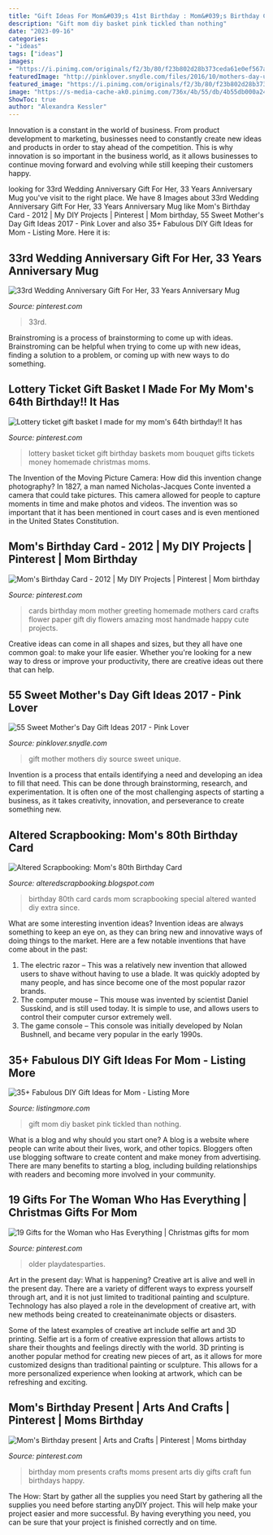 ```yaml
---
title: "Gift Ideas For Mom&#039;s 41st Birthday : Mom&#039;s Birthday Card"
description: "Gift mom diy basket pink tickled than nothing"
date: "2023-09-16"
categories:
- "ideas"
tags: ["ideas"]
images:
- "https://i.pinimg.com/originals/f2/3b/80/f23b802d28b373ceda61e0ef567a6d5b.jpg"
featuredImage: "http://pinklover.snydle.com/files/2016/10/mothers-day-unique-gift-ideas.jpg"
featured_image: "https://i.pinimg.com/originals/f2/3b/80/f23b802d28b373ceda61e0ef567a6d5b.jpg"
image: "https://s-media-cache-ak0.pinimg.com/736x/4b/55/db/4b55db000a242f5d5a72f32e177733f3.jpg"
ShowToc: true
author: "Alexandra Kessler"
---
```



Innovation is a constant in the world of business. From product development to marketing, businesses need to constantly create new ideas and products in order to stay ahead of the competition. This is why innovation is so important in the business world, as it allows businesses to continue moving forward and evolving while still keeping their customers happy.

	

		
looking for 33rd Wedding Anniversary Gift For Her, 33 Years Anniversary Mug you've visit to the right place. We have 8 Images about 33rd Wedding Anniversary Gift For Her, 33 Years Anniversary Mug like Mom&#039;s Birthday Card - 2012 | My DIY Projects | Pinterest | Mom birthday, 55 Sweet Mother&#039;s Day Gift Ideas 2017 - Pink Lover and also 35+ Fabulous DIY Gift Ideas for Mom - Listing More. Here it is:
		
    
## 33rd Wedding Anniversary Gift For Her, 33 Years Anniversary Mug

<img loading=lazy src="https://i.pinimg.com/736x/9f/f6/26/9ff626234130c7417d30e51dbf0bbbc3.jpg" onerror="this.onerror=null;this.src='https://tse3.mm.bing.net/th?id=OIP.Hoz2qrNgrs5rmz3RO_duQgHaGS&amp;pid=15.1';" alt="33rd Wedding Anniversary Gift For Her, 33 Years Anniversary Mug">

_Source: pinterest.com_

>33rd. 

	

Brainstroming is a process of brainstorming to come up with ideas. Brainstroming can be helpful when trying to come up with new ideas, finding a solution to a problem, or coming up with new ways to do something.

    
## Lottery Ticket Gift Basket I Made For My Mom&#039;s 64th Birthday!! It Has

<img loading=lazy src="https://i.pinimg.com/originals/f2/3b/80/f23b802d28b373ceda61e0ef567a6d5b.jpg" onerror="this.onerror=null;this.src='https://tse3.mm.bing.net/th?id=OIP.Vk7w1G27RrhIl3ispp4PagHaJ4&amp;pid=15.1';" alt="Lottery ticket gift basket I made for my mom&#039;s 64th birthday!! It has">

_Source: pinterest.com_

>lottery basket ticket gift birthday baskets mom bouquet gifts tickets money homemade christmas moms. 

	

The Invention of the Moving Picture Camera: How did this invention change photography?
In 1827, a man named Nicholas-Jacques Conte invented a camera that could take pictures. This camera allowed for people to capture moments in time and make photos and videos. The invention was so important that it has been mentioned in court cases and is even mentioned in the United States Constitution.

    
## Mom&#039;s Birthday Card - 2012 | My DIY Projects | Pinterest | Mom Birthday

<img loading=lazy src="https://s-media-cache-ak0.pinimg.com/736x/4b/55/db/4b55db000a242f5d5a72f32e177733f3.jpg" onerror="this.onerror=null;this.src='https://tse2.mm.bing.net/th?id=OIP.swZ9R8YqQ449QDnCL2DabgHaJ3&amp;pid=15.1';" alt="Mom&#039;s Birthday Card - 2012 | My DIY Projects | Pinterest | Mom birthday">

_Source: pinterest.com_

>cards birthday mom mother greeting homemade mothers card crafts flower paper gift diy flowers amazing most handmade happy cute projects. 

	

Creative ideas can come in all shapes and sizes, but they all have one common goal: to make your life easier. Whether you're looking for a new way to dress or improve your productivity, there are creative ideas out there that can help.

    
## 55 Sweet Mother&#039;s Day Gift Ideas 2017 - Pink Lover

<img loading=lazy src="http://pinklover.snydle.com/files/2016/10/mothers-day-unique-gift-ideas.jpg" onerror="this.onerror=null;this.src='https://tse3.mm.bing.net/th?id=OIP.0jcxA0hdQmzRIisuORysuwAAAA&amp;pid=15.1';" alt="55 Sweet Mother&#039;s Day Gift Ideas 2017 - Pink Lover">

_Source: pinklover.snydle.com_

>gift mother mothers diy source sweet unique. 

	

Invention is a process that entails identifying a need and developing an idea to fill that need. This can be done through brainstorming, research, and experimentation. It is often one of the most challenging aspects of starting a business, as it takes creativity, innovation, and perseverance to create something new.

    
## Altered Scrapbooking: Mom&#039;s 80th Birthday Card

<img loading=lazy src="http://1.bp.blogspot.com/-vgsUHlpxNOc/UB09VHxp9bI/AAAAAAAACbc/BsaLrE_62eo/s1600/Card_Moms80thBD_001.jpg" onerror="this.onerror=null;this.src='https://tse2.mm.bing.net/th?id=OIP.XR0wUOltXQ4HSPoORbe4SgHaJU&amp;pid=15.1';" alt="Altered Scrapbooking: Mom&#039;s 80th Birthday Card">

_Source: alteredscrapbooking.blogspot.com_

>birthday 80th card cards mom scrapbooking special altered wanted diy extra since. 

	

What are some interesting invention ideas?
Invention ideas are always something to keep an eye on, as they can bring new and innovative ways of doing things to the market. Here are a few notable inventions that have come about in the past: 
1. The electric razor – This was a relatively new invention that allowed users to shave without having to use a blade. It was quickly adopted by many people, and has since become one of the most popular razor brands. 
2. The computer mouse – This mouse was invented by scientist Daniel Susskind, and is still used today. It is simple to use, and allows users to control their computer cursor extremely well. 
3. The game console – This console was initially developed by Nolan Bushnell, and became very popular in the early 1990s.

    
## 35+ Fabulous DIY Gift Ideas For Mom - Listing More

<img loading=lazy src="http://listingmore.com/wp-content/uploads/2016/11/diy-gift-ideas-for-mom/30-diy-gift-ideas-for-mom.jpg" onerror="this.onerror=null;this.src='https://tse3.mm.bing.net/th?id=OIP.Bix5qNG_crBnyhnU0PM8-gHaLD&amp;pid=15.1';" alt="35+ Fabulous DIY Gift Ideas for Mom - Listing More">

_Source: listingmore.com_

>gift mom diy basket pink tickled than nothing. 

	

What is a blog and why should you start one?
A blog is a website where people can write about their lives, work, and other topics. Bloggers often use blogging software to create content and make money from advertising. There are many benefits to starting a blog, including building relationships with readers and becoming more involved in your community.

    
## 19 Gifts For The Woman Who Has Everything | Christmas Gifts For Mom

<img loading=lazy src="https://i.pinimg.com/736x/7b/5f/cc/7b5fcca26af8a6af2992c3d859ba0ac2.jpg" onerror="this.onerror=null;this.src='https://tse3.mm.bing.net/th?id=OIP.atIT3loO9aJkw4plXJUzNwHaLG&amp;pid=15.1';" alt="19 Gifts for the Woman who Has Everything | Christmas gifts for mom">

_Source: pinterest.com_

>older playdatesparties. 

	

Art in the present day: What is happening?
Creative art is alive and well in the present day. There are a variety of different ways to express yourself through art, and it is not just limited to traditional painting and sculpture. Technology has also played a role in the development of creative art, with new methods being created to createinanimate objects or disasters. 

Some of the latest examples of creative art include selfie art and 3D printing. Selfie art is a form of creative expression that allows artists to share their thoughts and feelings directly with the world. 3D printing is another popular method for creating new pieces of art, as it allows for more customized designs than traditional painting or sculpture. This allows for a more personalized experience when looking at artwork, which can be refreshing and exciting.

    
## Mom&#039;s Birthday Present | Arts And Crafts | Pinterest | Moms Birthday

<img loading=lazy src="https://s-media-cache-ak0.pinimg.com/736x/c3/ba/cd/c3bacd3ad582bf078f11d521e3fd95ad.jpg" onerror="this.onerror=null;this.src='https://tse4.mm.bing.net/th?id=OIP.odW8cT0ZG3b1ZHH3reIArwHaFh&amp;pid=15.1';" alt="Mom&#039;s Birthday present | Arts and Crafts | Pinterest | Moms birthday">

_Source: pinterest.com_

>birthday mom presents crafts moms present arts diy gifts craft fun birthdays happy. 

	

The How: Start by gather all the supplies you need
Start by gathering all the supplies you need before starting anyDIY project. This will help make your project easier and more successful. By having everything you need, you can be sure that your project is finished correctly and on time.

